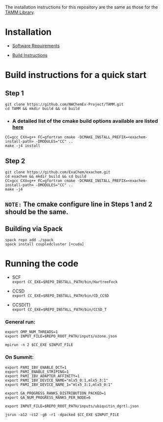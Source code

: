 
The installation instructions for this repository are the same as those for the [TAMM Library](https://github.com/NWChemEx-Project/TAMM).

Installation
=============
- [Software Requirements](https://tamm.readthedocs.io/en/latest/prerequisites.html)

- [Build Instructions](https://tamm.readthedocs.io/en/latest/install.html)

Build instructions for a quick start
=====================================
## Step 1
```
git clone https://github.com/NWChemEx-Project/TAMM.git
cd TAMM && mkdir build && cd build
```
- ### A detailed list of the cmake build options available are listed [here](https://tamm.readthedocs.io/en/latest/install.html)
```
CC=gcc CXX=g++ FC=gfortran cmake -DCMAKE_INSTALL_PREFIX=<exachem-install-path> -DMODULES="CC" ..
make -j4 install
```

## Step 2
```
git clone https://github.com/ExaChem/exachem.git
cd exachem && mkdir build && cd build
CC=gcc CXX=g++ FC=gfortran cmake -DCMAKE_INSTALL_PREFIX=<exachem-install-path> -DMODULES="CC" ..
make -j4
```

## `NOTE:` The cmake configure line in Steps 1 and 2 should be the same.


Building via Spack
------------------
```
spack repo add ./spack
spack install coupledcluster [+cuda]
```

Running the code
=====================
- SCF  
`export CC_EXE=$REPO_INSTALL_PATH/bin/HartreeFock`  

- CCSD  
`export CC_EXE=$REPO_INSTALL_PATH/bin/CD_CCSD`  

- CCSD(T)   
`export CC_EXE=$REPO_INSTALL_PATH/bin/CCSD_T`

### General run:
```
export OMP_NUM_THREADS=1
export INPUT_FILE=$REPO_ROOT_PATH/inputs/ozone.json

mpirun -n 2 $CC_EXE $INPUT_FILE
```

### On Summit:
```
export PAMI_IBV_ENABLE_DCT=1
export PAMI_ENABLE_STRIPING=1
export PAMI_IBV_ADAPTER_AFFINITY=1
export PAMI_IBV_DEVICE_NAME="mlx5_0:1,mlx5_3:1"
export PAMI_IBV_DEVICE_NAME_1="mlx5_3:1,mlx5_0:1"

export GA_PROGRESS_RANKS_DISTRIBUTION_PACKED=1
export GA_NUM_PROGRESS_RANKS_PER_NODE=6

export INPUT_FILE=$REPO_ROOT_PATH/inputs/ubiquitin_dgrtl.json

jsrun -a12 -c12 -g6 -r1 -dpacked $CC_EXE $INPUT_FILE
```
